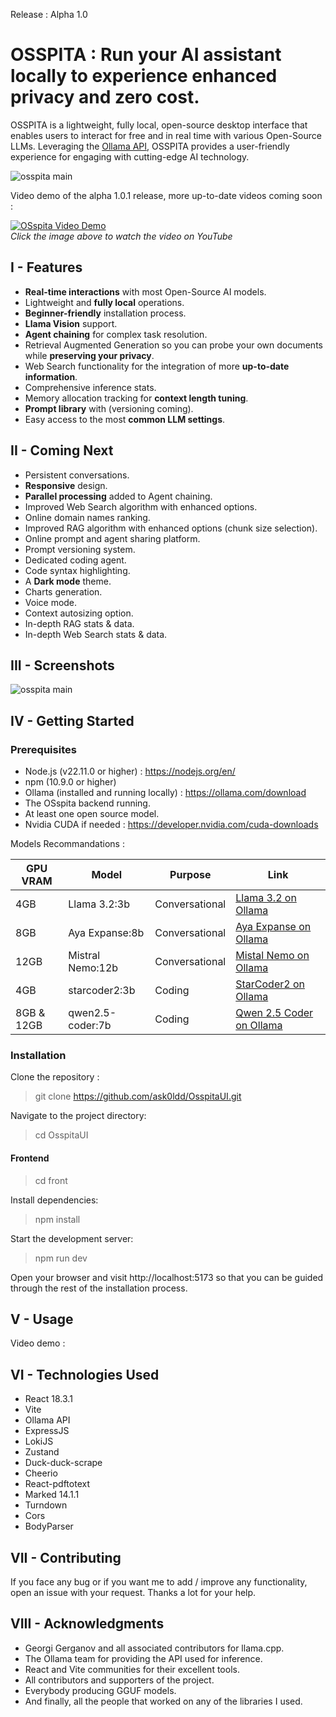 Release : Alpha 1.0

# OSSPITA : Run your AI assistant locally to experience enhanced privacy and zero cost.

OSSPITA is a lightweight, fully local, open-source desktop interface that enables users to interact for free and in real time with various Open-Source LLMs. Leveraging the [Ollama API](https://github.com/ollama/ollama), OSSPITA provides a user-friendly experience for engaging with cutting-edge AI technology.

![osspita main](https://github.com/ask0ldd/OsspitaUI/blob/main/Front/src/assets/screenshot1.png "osspita main")

Video demo of the alpha 1.0.1 release, more up-to-date videos coming soon :

[![OSspita Video Demo](https://img.youtube.com/vi/zKxcANYu-9I/0.jpg)](https://www.youtube.com/watch?v=zKxcANYu-9I "OSspita Video Demo")<br>
*Click the image above to watch the video on YouTube*

## I - Features

- **Real-time interactions** with most Open-Source AI models.
- Lightweight and **fully local** operations.
- **Beginner-friendly** installation process.
- **Llama Vision** support.
- **Agent chaining** for complex task resolution.
- Retrieval Augmented Generation so you can probe your own documents while **preserving your privacy**.
- Web Search functionality for the integration of more **up-to-date information**.
- Comprehensive inference stats.
- Memory allocation tracking for **context length tuning**.
- **Prompt library** with (versioning coming).
- Easy access to the most **common LLM settings**.

## II - Coming Next

- Persistent conversations.
- **Responsive** design.
- **Parallel processing** added to Agent chaining.
- Improved Web Search algorithm with enhanced options.
- Online domain names ranking.
- Improved RAG algorithm with enhanced options (chunk size selection).
- Online prompt and agent sharing platform.
- Prompt versioning system.
- Dedicated coding agent.
- Code syntax highlighting.
- A **Dark mode** theme.
- Charts generation.
- Voice mode.
- Context autosizing option.
- In-depth RAG stats & data.
- In-depth Web Search stats & data.

## III - Screenshots

![osspita main](https://github.com/ask0ldd/OsspitaUI/blob/main/Front/src/assets/screenshot1.png "osspita main")

## IV - Getting Started

### Prerequisites

- Node.js (v22.11.0 or higher) : https://nodejs.org/en/
- npm (10.9.0 or higher)
- Ollama (installed and running locally) : https://ollama.com/download
- The OSspita backend running.
- At least one open source model.
- Nvidia CUDA if needed : https://developer.nvidia.com/cuda-downloads

Models Recommandations :

| GPU VRAM   | Model            | Purpose        | Link                                                                 |
| ---------- | ---------------- | -------------- | -------------------------------------------------------------------- |
| 4GB        | Llama 3.2:3b     | Conversational | [Llama 3.2 on Ollama](https://ollama.ai/library/llama2)              |
| 8GB        | Aya Expanse:8b   | Conversational | [Aya Expanse on Ollama](https://ollama.com/library/aya-expanse:8b)   |
| 12GB       | Mistral Nemo:12b | Conversational | [Mistal Nemo on Ollama](https://ollama.ai/library/mistral)           |
| 4GB        | starcoder2:3b    | Coding         | [StarCoder2 on Ollama](https://ollama.com/library/starcoder2)        |
| 8GB & 12GB | qwen2.5-coder:7b | Coding         | [Qwen 2.5 Coder on Ollama](https://ollama.com/library/qwen2.5-coder) |

### Installation

Clone the repository :

> git clone https://github.com/ask0ldd/OsspitaUI.git

Navigate to the project directory:

> cd OsspitaUI

#### Frontend

> cd front

Install dependencies:

> npm install

Start the development server:

> npm run dev

Open your browser and visit http://localhost:5173 so that you can be guided through the rest of the installation process.

## V - Usage

Video demo :

## VI - Technologies Used

- React 18.3.1
- Vite
- Ollama API
- ExpressJS
- LokiJS
- Zustand
- Duck-duck-scrape
- Cheerio
- React-pdftotext
- Marked 14.1.1
- Turndown
- Cors
- BodyParser

## VII - Contributing

If you face any bug or if you want me to add / improve any functionality, open an issue with your request. Thanks a lot for your help.

## VIII - Acknowledgments

- Georgi Gerganov and all associated contributors for llama.cpp.
- The Ollama team for providing the API used for inference.
- React and Vite communities for their excellent tools.
- All contributors and supporters of the project.
- Everybody producing GGUF models.
- And finally, all the people that worked on any of the libraries I used.